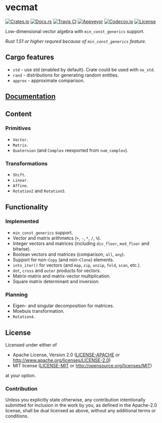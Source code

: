 # vecmat

[![Crates.io][crates_badge]][crates]
[![Docs.rs][docs_badge]][docs]
[![Travis CI][travis_badge]][travis]
[![Appveyor][appveyor_badge]][appveyor]
[![Codecov.io][codecov_badge]][codecov]
[![License][license_badge]][license]

[crates_badge]: https://img.shields.io/crates/v/vecmat.svg
[docs_badge]: https://docs.rs/vecmat/badge.svg
[travis_badge]: https://api.travis-ci.org/agerasev/vecmat-rs.svg
[appveyor_badge]: https://ci.appveyor.com/api/projects/status/e43qp5a1alb9ilcp/branch/master?svg=true
[codecov_badge]: https://codecov.io/gh/agerasev/vecmat-rs/graphs/badge.svg
[license_badge]: https://img.shields.io/crates/l/vecmat.svg

[crates]: https://crates.io/crates/vecmat
[docs]: https://docs.rs/vecmat
[travis]: https://travis-ci.org/agerasev/vecmat-rs
[appveyor]: https://ci.appveyor.com/project/agerasev/vecmat-rs
[codecov]: https://codecov.io/gh/agerasev/vecmat-rs
[license]: #license

Low-dimensional vector algebra with `min_const_generics` support.

*Rust 1.51 or higher requred because of `min_const_generics` feature.*

## Cargo features

+ `std` - use std (enabled by default). Crate could be used with `no_std`.
+ `rand` - distributions for generating random entities.
+ `approx` - approximate comparison.

## [Documentation](https://docs.rs/vecmat)

## Content

### Primitives

+ `Vector`.
+ `Matrix`.
+ `Quaternion` (and `Complex` reexported from `num_complex`).

### Transformations

+ `Shift`.
+ `Linear`.
+ `Affine`.
+ `Rotation2` and `Rotation3`.

## Functionality

### Implemented

+ `min_const_generics` support.
+ Vector and matrix arithmetcs (`+`, `-`, `*`, `/`, `%`).
+ Integer vectors and matrices (including `div_floor`, `mod_floor` and bitwise).
+ Boolean vectors and matrices (comparison, `all`, `any`).
+ Support for non-`Copy` (and non-`Clone`) elements.
+ `into_iter()` for vectors (and `map`, `zip`, `unzip`, `fold`, `scan`, etc.).
+ `dot`, `cross` and `outer` products for vectors.
+ Matrix-matrix and matrix-vector multiplication.
+ Square matrix determinant and inversion.

### Planning

+ Eigen- and singular decomposition for matrices.
+ Moebuis transformation.
+ `Rotation4`.

## License

Licensed under either of

 * Apache License, Version 2.0 ([LICENSE-APACHE](LICENSE-APACHE) or http://www.apache.org/licenses/LICENSE-2.0)
 * MIT license ([LICENSE-MIT](LICENSE-MIT) or http://opensource.org/licenses/MIT)

at your option.

### Contribution

Unless you explicitly state otherwise, any contribution intentionally submitted
for inclusion in the work by you, as defined in the Apache-2.0 license, shall be dual licensed as above, without any
additional terms or conditions.
